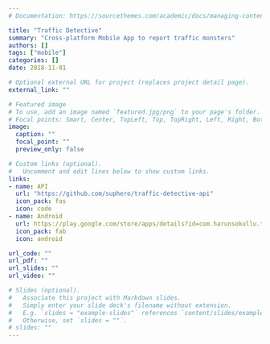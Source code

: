 ```yaml
---
# Documentation: https://sourcethemes.com/academic/docs/managing-content/

title: "Traffic Detective"
summary: "Cross-platform Mobile App to report traffic monsters"
authors: []
tags: ["mobile"]
categories: []
date: 2018-11-01

# Optional external URL for project (replaces project detail page).
external_link: ""

# Featured image
# To use, add an image named `featured.jpg/png` to your page's folder.
# Focal points: Smart, Center, TopLeft, Top, TopRight, Left, Right, BottomLeft, Bottom, BottomRight.
image:
  caption: ""
  focal_point: ""
  preview_only: false

# Custom links (optional).
#   Uncomment and edit lines below to show custom links.
links:
- name: API
  url: "https://github.com/suphero/traffic-detective-api"
  icon_pack: fas
  icon: code
- name: Android
  url: https://play.google.com/store/apps/details?id=com.harunsokullu.trafficdetective
  icon_pack: fab
  icon: android

url_code: ""
url_pdf: ""
url_slides: ""
url_video: ""

# Slides (optional).
#   Associate this project with Markdown slides.
#   Simply enter your slide deck's filename without extension.
#   E.g. `slides = "example-slides"` references `content/slides/example-slides.md`.
#   Otherwise, set `slides = ""`.
# slides: ""
---
```

